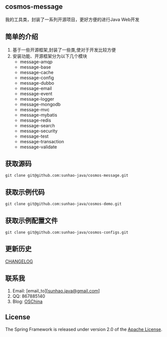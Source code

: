 ## cosmos-message
我的工具类，封装了一系列开源项目，更好方便的进行Java Web开发

## 简单的介绍
1. 基于一些开源框架,封装了一些类,使对于开发比较方便
2. 安装功能、开源框架分为以下几个模块
    - message-amqp
    - message-base
    - message-cache
    - message-config
    - message-dubbo
    - message-email
    - message-event
    - message-logger
    - message-mongodb
    - message-mvc
    - message-mybatis
    - message-redis
    - message-search
    - message-security
    - message-test
    - message-transaction
    - message-validate

## 获取源码
`git clone git@github.com:sunhao-java/cosmos-message.git`

## 获取示例代码
`git clone git@github.com:sunhao-java/cosmos-demo.git`

## 获取示例配置文件
`git clone git@github.com:sunhao-java/cosmos-configs.git`

## 更新历史
[CHANGELOG][]

## 联系我
1. Email: [email_to][sunhao.java@gmail.com]
2. QQ: 867885140
3. Blog: [OSChina][]

## License
The Spring Framework is released under version 2.0 of the [Apache License][].

[Apache License]: http://www.apache.org/licenses/LICENSE-2.0
[CHANGELOG]: https://github.com/sunhao-java/cosmos-message/blob/master/CHANGELOG.md
[email_to]: mailto:sunhao.java@gmail.com
[OSChina]: http://my.oschina.net/sunhaojava/blog
